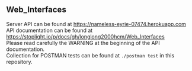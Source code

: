 ## Web_Interfaces
Server API can be found at <https://nameless-eyrie-07474.herokuapp.com>  
API documentation can be found at <https://stoplight.io/p/docs/gh/longlong2000hcm/Web_Interfaces>  
Please read carefully the WARNING at the beginning of the API documentation.  
Collection for POSTMAN tests can be found at `./postman test` in this repository.

